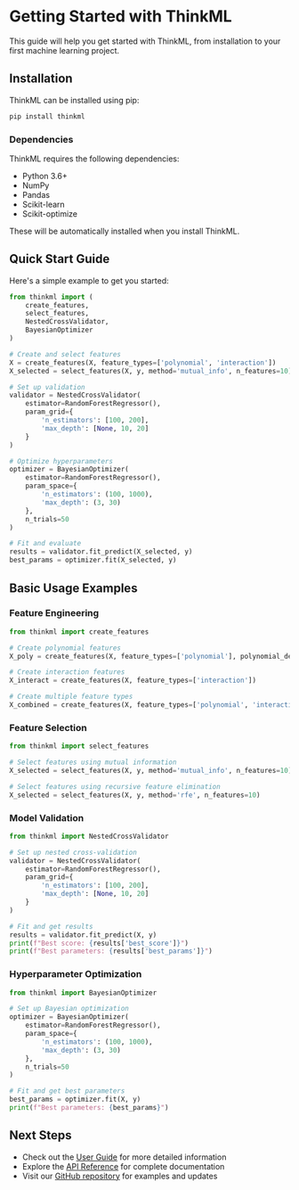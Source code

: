 # Getting Started with ThinkML

This guide will help you get started with ThinkML, from installation to your first machine learning project.

## Installation

ThinkML can be installed using pip:

```bash
pip install thinkml
```

### Dependencies

ThinkML requires the following dependencies:
- Python 3.6+
- NumPy
- Pandas
- Scikit-learn
- Scikit-optimize

These will be automatically installed when you install ThinkML.

## Quick Start Guide

Here's a simple example to get you started:

```python
from thinkml import (
    create_features,
    select_features,
    NestedCrossValidator,
    BayesianOptimizer
)

# Create and select features
X = create_features(X, feature_types=['polynomial', 'interaction'])
X_selected = select_features(X, y, method='mutual_info', n_features=10)

# Set up validation
validator = NestedCrossValidator(
    estimator=RandomForestRegressor(),
    param_grid={
        'n_estimators': [100, 200],
        'max_depth': [None, 10, 20]
    }
)

# Optimize hyperparameters
optimizer = BayesianOptimizer(
    estimator=RandomForestRegressor(),
    param_space={
        'n_estimators': (100, 1000),
        'max_depth': (3, 30)
    },
    n_trials=50
)

# Fit and evaluate
results = validator.fit_predict(X_selected, y)
best_params = optimizer.fit(X_selected, y)
```

## Basic Usage Examples

### Feature Engineering

```python
from thinkml import create_features

# Create polynomial features
X_poly = create_features(X, feature_types=['polynomial'], polynomial_degree=2)

# Create interaction features
X_interact = create_features(X, feature_types=['interaction'])

# Create multiple feature types
X_combined = create_features(X, feature_types=['polynomial', 'interaction', 'ratio'])
```

### Feature Selection

```python
from thinkml import select_features

# Select features using mutual information
X_selected = select_features(X, y, method='mutual_info', n_features=10)

# Select features using recursive feature elimination
X_selected = select_features(X, y, method='rfe', n_features=10)
```

### Model Validation

```python
from thinkml import NestedCrossValidator

# Set up nested cross-validation
validator = NestedCrossValidator(
    estimator=RandomForestRegressor(),
    param_grid={
        'n_estimators': [100, 200],
        'max_depth': [None, 10, 20]
    }
)

# Fit and get results
results = validator.fit_predict(X, y)
print(f"Best score: {results['best_score']}")
print(f"Best parameters: {results['best_params']}")
```

### Hyperparameter Optimization

```python
from thinkml import BayesianOptimizer

# Set up Bayesian optimization
optimizer = BayesianOptimizer(
    estimator=RandomForestRegressor(),
    param_space={
        'n_estimators': (100, 1000),
        'max_depth': (3, 30)
    },
    n_trials=50
)

# Fit and get best parameters
best_params = optimizer.fit(X, y)
print(f"Best parameters: {best_params}")
```

## Next Steps

- Check out the [User Guide](user_guide.md) for more detailed information
- Explore the [API Reference](api_reference.md) for complete documentation
- Visit our [GitHub repository](https://github.com/thinkml/thinkml) for examples and updates 